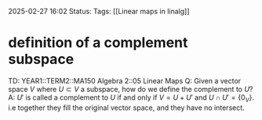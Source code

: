 2025-02-27 16:02
Status: 
Tags: [[Linear maps in linalg]]
# definition of a complement subspace

TD: YEAR1::TERM2::MA150 Algebra 2::05 Linear Maps
Q: Given a vector space $V$ where $U \subset V$ a subspace, how do we define the complement to $U$?
A: $U'$ is called a complement to $U$ if and only if $V = U + U'$ and $U \cap U' = \{0_V\}$.
i.e together they fill the original vector space, and they have no intersect.
<!--ID: 1740672278308-->
